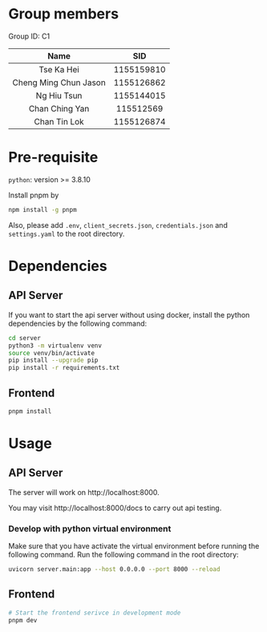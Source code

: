 # Group members
Group ID: C1 

|Name|SID|
|:-:|:-:|
|Tse Ka Hei|1155159810| 
|Cheng Ming Chun Jason|1155126862| 
|Ng Hiu Tsun|1155144015| 
|Chan Ching Yan|115512569| 
|Chan Tin Lok|1155126874|


# Pre-requisite
`python`: version >= 3.8.10

Install pnpm by
```bash
npm install -g pnpm
```

Also, please add `.env`, `client_secrets.json`, `credentials.json` and `settings.yaml` to the root directory.

# Dependencies

## API Server
If you want to start the api server without using docker, install the python dependencies by the following command:
```bash
cd server
python3 -m virtualenv venv
source venv/bin/activate
pip install --upgrade pip
pip install -r requirements.txt
```

## Frontend
```bash
pnpm install
```

# Usage

## API Server
The server will work on http://localhost:8000.

You may visit http://localhost:8000/docs to carry out api testing. 


### Develop with python virtual environment
Make sure that you have activate the virtual environment before running the following command. Run the following command in the root directory:
```bash
uvicorn server.main:app --host 0.0.0.0 --port 8000 --reload
```


## Frontend
```bash
# Start the frontend serivce in development mode
pnpm dev
```

